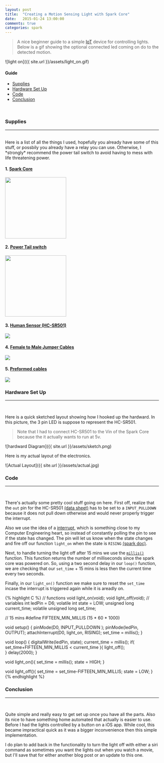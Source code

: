 ```yaml
---
layout: post
title:  "Creating a Motion Sensing Light with Spark Core"
date:   2015-01-24 13:00:00
comments: true
categories: spark
---
```


> A nice beginner guide to a simple [IoT](http://en.wikipedia.org/wiki/Internet_of_Things) device for controlling lights. Below is a gif showing the optional connected led coming on do to the detected motion.

![light on]({{ site.url }}/assets/light_on.gif)



#### Guide
* [Supplies](#supplies)
* [Hardware Set Up](#hardware)
* [Code](#code)
* [Conclusion](#conclusion)

<br>

### <a name="supplies">Supplies</a>
--------------------------

<br>
Here is a list of all the things I used, hopefully you already have some of this stuff, or possbily you already have a relay you can use. Otherwise, I *strongly* recommend the power tail switch to avoid having to mess with life threatening power.

#### 1. [Spark Core](http://spark.io)

<img width='200' src='http://d3uifzcxlzuvqz.cloudfront.net/images/stories/jreviews/tn/tn_1501_spark-core4-1367609352.jpg' />

#### 2. [Power Tail switch](http://www.powerswitchtail.com/Pages/default.aspx)

<img width="200" src='http://www.powerswitchtail.com/siteimages/powerswitch%20tail%20ii.jpg' />

#### 3. <a href="http://www.amazon.com/gp/product/B00FDPO9B8/ref=as_li_tl?ie=UTF8&camp=1789&creative=9325&creativeASIN=B00FDPO9B8&linkCode=as2&tag=dannpete-20&linkId=ZVTCBFMJ2GBPVJQP">Human Sensor (HC-SR501)</a>


<a href="http://www.amazon.com/gp/product/B00FDPO9B8/ref=as_li_tl?ie=UTF8&camp=1789&creative=9325&creativeASIN=B00FDPO9B8&linkCode=as2&tag=dannpete-20&linkId=ZVTCBFMJ2GBPVJQP"><img border="0" src="http://ws-na.amazon-adsystem.com/widgets/q?_encoding=UTF8&ASIN=B00FDPO9B8&Format=_SL160_&ID=AsinImage&MarketPlace=US&ServiceVersion=20070822&WS=1&tag=dannpete-20" ></a><img src="http://ir-na.amazon-adsystem.com/e/ir?t=dannpete-20&l=as2&o=1&a=B00FDPO9B8" width="1" height="1" border="0" alt="" style="border:none !important; margin:0px !important;" />

#### 4. <a href="http://www.amazon.com/gp/product/B00A6SOGC4/ref=as_li_tl?ie=UTF8&camp=1789&creative=9325&creativeASIN=B00A6SOGC4&linkCode=as2&tag=dannpete-20&linkId=SVG45KOJBI32J64I">Female to Male Jumper Cables</a>

<a href="http://www.amazon.com/gp/product/B00A6SOGC4/ref=as_li_tl?ie=UTF8&camp=1789&creative=9325&creativeASIN=B00A6SOGC4&linkCode=as2&tag=dannpete-20&linkId=SVG45KOJBI32J64I"><img border="0" src="http://ws-na.amazon-adsystem.com/widgets/q?_encoding=UTF8&ASIN=B00A6SOGC4&Format=_SL160_&ID=AsinImage&MarketPlace=US&ServiceVersion=20070822&WS=1&tag=dannpete-20" ></a><img src="http://ir-na.amazon-adsystem.com/e/ir?t=dannpete-20&l=as2&o=1&a=B00A6SOGC4" width="1" height="1" border="0" alt="" style="border:none !important; margin:0px !important;" />


#### 5. <a href="http://www.amazon.com/gp/product/B005GYB93M/ref=as_li_tl?ie=UTF8&camp=1789&creative=9325&creativeASIN=B005GYB93M&linkCode=as2&tag=dannpete-20&linkId=Z2MVFAHQWBMKROCR">Preformed cables</a>

<a href="http://www.amazon.com/gp/product/B005GYB93M/ref=as_li_tl?ie=UTF8&camp=1789&creative=9325&creativeASIN=B005GYB93M&linkCode=as2&tag=dannpete-20&linkId=Z2MVFAHQWBMKROCR"><img border="0" src="http://ws-na.amazon-adsystem.com/widgets/q?_encoding=UTF8&ASIN=B005GYB93M&Format=_SL160_&ID=AsinImage&MarketPlace=US&ServiceVersion=20070822&WS=1&tag=dannpete-20" ></a><img src="http://ir-na.amazon-adsystem.com/e/ir?t=dannpete-20&l=as2&o=1&a=B005GYB93M" width="1" height="1" border="0" alt="" style="border:none !important; margin:0px !important;" />

### <a name="hardware">Hardware Set Up</a>
--------------------------

<br>

Here is a quick sketched layout showing how I hooked up the hardward. In this picture, the 3 pin LED is suppose to represent the HC-SR501. 

>Note that I had to connect HC-SR501 to the Vin of the Spark Core because the it actually wants to run at 5v. 

![hardward Diagram]({{ site.url }}/assets/sketch.png)

Here is my actual layout of the electronics. 

![Actual Layout]({{ site.url }}/assets/actual.jpg)


### <a name="code">Code</a>
--------------------------

<br>

There's actually some pretty cool stuff going on here. First off, realize that the `out` pin for the HC-SR501 [(data sheet)](http://elecfreaks.com/store/download/datasheet/sensor/DYP-ME003/Specification.pdf) has to be set to a `INPUT_PULLDOWN` because it does not pull down otherwise and would never properly trigger the interrupt.

Also we use the idea of a [interrupt](https://en.wikipedia.org/wiki/Interrupt), which is something close to my Computer Engineering heart, so instead of constantly polling the pin to see if the state has changed. The pin will let us know when the state changes and fire off our function `light_on` when the state is `RISING` [(spark doc)](http://docs.spark.io/firmware/#interrupts-attachinterrupt).

Next, to handle turning the light off after 15 mins we use the [`millis()`](http://docs.spark.io/firmware/#time-millis) function. This function returns the number of milliseconds since the spark core was powered on. So, using a two second delay in our `loop()` function, we are checking that our `set_time` + 15 mins is less then the current time every two seconds. 

Finally, in our `light_on()` function we make sure to reset the `set_time` incase the interrupt is triggered again while it is areadly on.

{% highlight C %}
// functions
void light_on(void);
void light_off(void);
// variables
int ledPin = D6;
volatile int state = LOW;
unsigned long current_time;
volatile unsigned long set_time;

// 15 mins
#define FIFTEEN_MIN_MILLIS (15 * 60 * 1000)

void setup()
{
  pinMode(D0, INPUT_PULLDOWN );
  pinMode(ledPin, OUTPUT);
  attachInterrupt(D0, light_on, RISING);
  set_time = millis(); 
}

void loop()
{
  digitalWrite(ledPin, state);
  current_time = millis();
  if( set_time+FIFTEEN_MIN_MILLIS < current_time ){
    light_off();   
  }
  delay(2000);
}

void light_on(){
 set_time = millis();
 state = HIGH;
}

void light_off(){
 set_time = set_time-FIFTEEN_MIN_MILLIS;
 state = LOW;
}
{% endhighlight %}



### <a name="conclusion">Conclusion</a>
--------------------------

<br>

Quite simple and really easy to get set up once you have all the parts. Also its nice to have something home automated that actually is easier to use. Before I had the lights controlled by a button on a iOS app. While cool, this became impractical quick as it was a bigger inconvenience then this simple implementation. 

I do plan to add back in the functionality to turn the light off with either a siri command as sometimes you want the lights out when you watch a movie, but I'll save that for either another blog post or an update to this one. 

